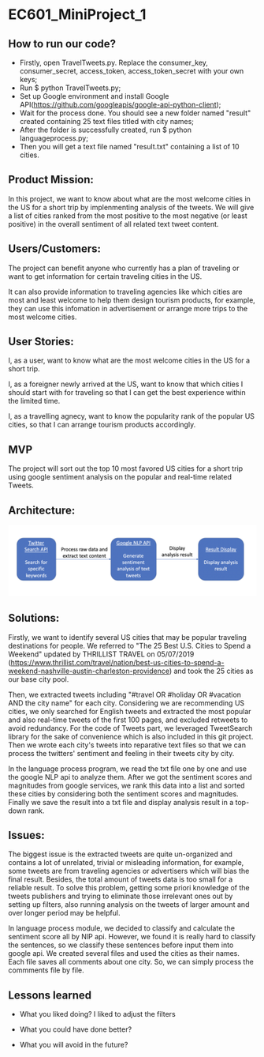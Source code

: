 # EC601_MiniProject_1

## How to run our code?
- Firstly, open TravelTweets.py. Replace the consumer_key, consumer_secret, access_token, access_token_secret with your own keys;
- Run $ python TravelTweets.py;
- Set up Google environment and install Google API(https://github.com/googleapis/google-api-python-client);
- Wait for the process done. You should see a new folder named "result" created containing 25 text files titled with city names;
- After the folder is successfully created, run $ python languageprocess.py;
- Then you will get a text file named "result.txt" containing a list of 10 cities.

## Product Mission:
In this project, we want to know about what are the most welcome cities in the US for a short trip by implenmenting analysis of the tweets. We will give a list of cities ranked from the most positive to the most negative (or least positive) in the overall sentiment of all related text tweet content.

## Users/Customers:
The project can benefit anyone who currently has a plan of traveling or want to get information for certain traveling cities in the US. 

It can also provide information to traveling agencies like which cities are most and least welcome to help them design tourism products, for example, they can use this infomation in advertisement or arrange more trips to the most welcome cities.

## User Stories:
I, as a user, want to know what are the most welcome cities in the US for a short trip.

I, as a foreigner newly arrived at the US, want to know that which cities I should start with for traveling so that I can get the best experience within the limited time.

I, as a travelling agnecy, want to know the popularity rank of the popular US cities, so that I can arrange tourism products accordingly.

## MVP
The project will sort out the top 10 most favored US cities for a short trip using google sentiment analysis on the popular and real-time related Tweets.

## Architecture:
![image text](https://github.com/MengtingSong/EC601_MiniProject_1/blob/master/601_mini1_architecture_v2.png)

## Solutions:
Firstly, we want to identify several US cities that may be popular traveling destinations for people. We referred to "The 25 Best U.S. Cities to Spend a Weekend" updated by THRILLIST TRAVEL on 05/07/2019 (https://www.thrillist.com/travel/nation/best-us-cities-to-spend-a-weekend-nashville-austin-charleston-providence) and took the 25 cities as our base city pool.

Then, we extracted tweets including "#travel OR #holiday OR #vacation AND the city name" for each city. Considering we are recommending US cities, we only searched for English tweets and extracted the most popular and also real-time tweets of the first 100 pages, and excluded retweets to avoid redundancy. For the code of Tweets part, we leveraged TweetSearch library for the sake of convenience which is also included in this git project. Then we wrote each city's tweets into reparative text files so that we can process the twitters' sentiment and feeling in their tweets city by city. 

In the language process program, we read the txt file one by one and use the google NLP api to analyze them. After we got the sentiment scores and magnitudes from google services, we rank this data into a list and sorted these cities by considering both the sentiment scores and magnitudes. Finally we save the result into a txt file and display analysis result in a top-down rank.

## Issues:
The biggest issue is the extracted tweets are quite un-organized and contains a lot of unrelated, trivial or misleading information, for example, some tweets are from traveling agencies or advertisers which will bias the final result. Besides, the total amount of tweets data is too small for a reliable result. To solve this problem, getting some priori knowledge of the tweets publishers and trying to eliminate those irrelevant ones out by setting up filters, also running analysis on the tweets of larger amount and over longer period may be helpful.

In language process module, we decided to classify and calculate the sentiment score all by NlP api. However, we found it is really hard to classify the sentences, so we classify these sentences before input them into google api. We created several files and used the cities as their names. Each file saves all comments about one city. So, we can simply process the commments file by file. 

## Lessons learned
- What you liked doing?
  I liked to adjust the filters

- What you could have done better?
  

- What you will avoid in the future?
